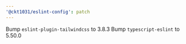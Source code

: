 ```yaml
---
'@ckt1031/eslint-config': patch
---
```


Bump `eslint-plugin-tailwindcss` to 3.8.3
Bump `typescript-eslint` to 5.50.0

